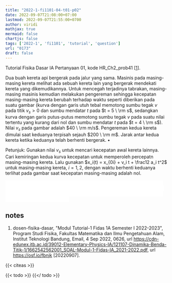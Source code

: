 ```yaml
---
title: "2022-1-fi1101-04-t01-p02"
date: 2022-09-07T21:08:00+07:00
lastmod: 2022-09-07T21:55:00+0700
author: viridi
mathjax: true
mermaid: false
chartjs: false
tags: ['2022-1', 'fi1101', 'tutorial', 'question']
url: "0173"
draft: false
---
```

Tutorial Fisika Dasar IA Pertanyaan 01, kode HR_Ch2_prob41 [[1](#r01)].

Dua buah kereta api bergerak pada jalur yang sama. Masinis pada masing-masing kereta melihat ada sebuah kereta lain yang bergerak mendekati kereta yang dikemudikannya. Untuk mencegah terjadinya tabrakan, masing-masing masinis kemudian melakukan pengereman sehingga kecepatan masing-masing kereta berubah terhadap waktu seperti diberikan pada suatu gambar (kurva dengan garis utuh tebal memotong sumbu tegak $v$ pada titik $v_s > 0$ dan sumbu mendatar $t$ pada $t = 5 \ \rm s$, sedangkan kurva dengan garis putus-putus memotong sumbu tegak $v$ pada suatu nilai tertentu yang kurang dari nol dan sumbu mendatar $t$ pada $t = 4 \ \rm s$). Nilai $v_s$ pada gambar adalah $40 \ \rm m/s$. Pengereman kedua kereta dimulai saat keduanya terpisah sejauh $200 \ \rm m$. Jarak antar kedua kereta ketika keduanya telah berhenti bergerak. &bull;

Petunjuk: Gunakan nilai $v_s$ untuk mencari kecepatan awal kereta lainnya. Cari kemiringan kedua kurva kecepatan untuk memperoleh percepatn masing-masing kereta. Lalu gunakan $x_i(t) = x_{0i} + v_i t + \frac12 a_i t^2$ untuk masing-masing kereta, $i = 1, 2$, dengan waktu berhenti keduanya terlihat pada gambar saat kecepatan masing-masing adalah nol.

<ans style="color:white; background: white">
x_01 = 0, x_02 = x_01 + 200 = 200;
v_01 = 40 m/s, v_02 = -30 m/s;
x1 = x10 + v01 · t + 0.5 · a1 · t^2
   = 0 + 40 · 5 - 0.5 · 8 · 5^2
   = 200 - 100 = 100 m;
x2 = x20 + v02 · t + 0.5 · a2 · t^2
   = 200 - 30 · 4 + 0.5 · 7.5 · 4^2
   = 80 + 60
   = 140 m;
x2 - x1 = 140 - 100 = 40 m.
</ans>

## notes
1. <a name='r01'></a>dosen-fisika-dasar, "Modul Tutorial-1 Fidas 1A Semester I 2022-2023", Program Studi Fisika, Fakultas Matematika dan Ilmu Pengetahuan Alam, Institut Teknologi Bandung, Email, 4 Sep 2022, 0626, url <https://cdn-edunex.itb.ac.id/39012-Elementary-Physics-IA/121107-Dinamika-Benda-Titik-1/1662542562001_SOAL-Modul-1-Fidas-IA_2021-2022.pdf>, url <https://osf.io/fbnjk> [20220907].

{{< citeas >}}

{{< todo >}}
{{</ todo >}}